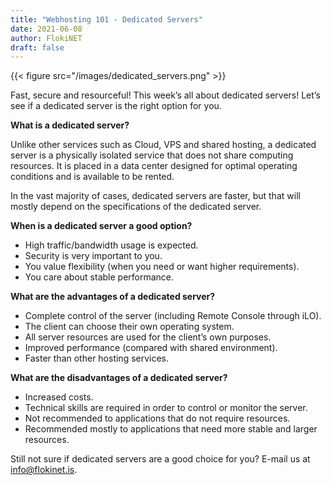 ```yaml
---
title: "Webhosting 101 - Dedicated Servers"
date: 2021-06-08
author: FlokiNET
draft: false
---
```


{{< figure src="/images/dedicated_servers.png" >}}

Fast, secure and resourceful! This week’s all about dedicated servers! Let’s see if a dedicated server is the right option for you.

**What is a dedicated server?**

Unlike other services such as Cloud, VPS and shared hosting, a dedicated server is a physically isolated service that does not share computing resources. It is placed in a data center designed for optimal operating conditions and is available to be rented.

In the vast majority of cases, dedicated servers are faster, but that will mostly depend on the specifications of the dedicated server.

**When is a dedicated server a good option?**

* High traffic/bandwidth usage is expected.
* Security is very important to you.
* You value flexibility (when you need or want higher requirements).
* You care about stable performance.

**What are the advantages of a dedicated server?**

* Complete control of the server (including Remote Console through iLO).
* The client can choose their own operating system.
* All server resources are used for the client’s own purposes.
* Improved performance (compared with shared environment).
* Faster than other hosting services.

**What are the disadvantages of a dedicated server?**

* Increased costs.
* Technical skills are required in order to control or monitor the server.
* Not recommended to applications that do not require  resources.
* Recommended mostly to applications that need more stable and larger resources.

Still not sure if dedicated servers are a good choice for you? E-mail us at info@flokinet.is.